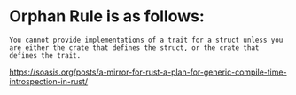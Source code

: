 # Orphan Rule is as follows:

```
You cannot provide implementations of a trait for a struct unless you are either the crate that defines the struct, or the crate that defines the trait.  
```

https://soasis.org/posts/a-mirror-for-rust-a-plan-for-generic-compile-time-introspection-in-rust/